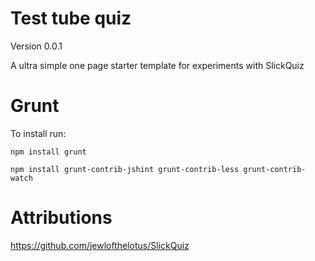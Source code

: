 Test tube quiz
====================
Version 0.0.1

A ultra simple one page starter template for experiments with SlickQuiz

Grunt
======

To install run:

`npm install grunt`

`npm install grunt-contrib-jshint grunt-contrib-less grunt-contrib-watch`

Attributions 
=============

https://github.com/jewlofthelotus/SlickQuiz